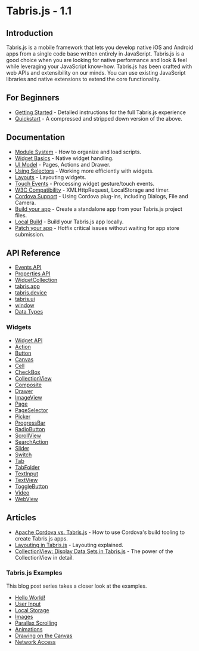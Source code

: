 ---
---
# Tabris.js - 1.1

## Introduction

Tabris.js is a mobile framework that lets you develop native iOS and Android apps from a single code base written entirely in JavaScript. Tabris.js is a good choice when you are looking for native performance and look & feel while leveraging your JavaScript know-how. Tabris.js has been crafted with web APIs and extensibility on our minds. You can use existing JavaScript libraries and native extensions to extend the core functionality.

## For Beginners
- [Getting Started](getting-started.md) - Detailed instructions for the full Tabris.js experience
- [Quickstart](quickstart.md) - A compressed and stripped down version of the above.

## Documentation
- [Module System](modules.md) - How to organize and load scripts.
- [Widget Basics](widget-basics.md) - Native widget handling.
- [UI Model](ui.md) - Pages, Actions and Drawer.
- [Using Selectors](selector.md) - Working more efficiently with widgets.
- [Layouts](layout.md) - Layouting widgets.
- [Touch Events](touch.md) - Processing widget gesture/touch events.
- [W3C Compatibility](w3c-api.md) - XMLHttpRequest, LocalStorage and timer.
- [Cordova Support](cordova.md) - Using Cordova plug-ins, including Dialogs, File and Camera.
- [Build your app](build.md) - Create a standalone app from your Tabris.js project files.
- [Local Build](local-build.md) - Build your Tabris.js app locally.
- [Patch your app](patch.md) - Hotfix critical issues without waiting for app store submission.

## API Reference

- [Events API](api/Events.md)
- [Properties API](api/Properties.md)
- [WidgetCollection](api/WidgetCollection.md)
- [tabris.app](api/app.md)
- [tabris.device](api/device.md)
- [tabris.ui](api/ui.md)
- [window](api/window.md)
- [Data Types](types.md)

### Widgets
- [Widget API](api/Widget.md)
- [Action](api/Action.md)
- [Button](api/Button.md)
- [Canvas](api/Canvas.md)
- [Cell](api/Cell.md)
- [CheckBox](api/CheckBox.md)
- [CollectionView](api/CollectionView.md)
- [Composite](api/Composite.md)
- [Drawer](api/Drawer.md)
- [ImageView](api/ImageView.md)
- [Page](api/Page.md)
- [PageSelector](api/PageSelector.md)
- [Picker](api/Picker.md)
- [ProgressBar](api/ProgressBar.md)
- [RadioButton](api/RadioButton.md)
- [ScrollView](api/ScrollView.md)
- [SearchAction](api/SearchAction.md)
- [Slider](api/Slider.md)
- [Switch](api/Switch.md)
- [Tab](api/Tab.md)
- [TabFolder](api/TabFolder.md)
- [TextInput](api/TextInput.md)
- [TextView](api/TextView.md)
- [ToggleButton](api/ToggleButton.md)
- [Video](api/Video.md)
- [WebView](api/WebView.md)

## Articles
- [Apache Cordova vs. Tabris.js](http://eclipsesource.com/blogs/2015/03/02/apache-cordova-vs-tabris-js/) - How to use Cordova's build tooling to create Tabris.js apps.
- [Layouting in Tabris.js](http://eclipsesource.com/blogs/2015/02/19/layouting-in-tabris-js/) - Layouting explained.
- [CollectionView: Display Data Sets in Tabris.js](http://eclipsesource.com/blogs/2015/02/16/collectionview-display-data-sets-in-tabris-js/) - The power of the CollectionView in detail.

### Tabris.js Examples
This blog post series takes a closer look at the examples.

- [Hello World!](http://eclipsesource.com/blogs/2015/02/20/tabris-js-examples-hello-world/)
- [User Input](http://eclipsesource.com/blogs/2015/02/25/tabris-js-examples-user-input/)
- [Local Storage](http://eclipsesource.com/blogs/2015/03/04/tabris-js-examples-local-storage/)
- [Images](http://eclipsesource.com/blogs/2015/03/10/tabris-js-examples-images/)
- [Parallax Scrolling](http://eclipsesource.com/blogs/2015/03/24/tabris-js-examples-parallax-scrolling/)
- [Animations](http://eclipsesource.com/blogs/2015/04/14/tabris-js-examples-animations/)
- [Drawing on the Canvas](http://eclipsesource.com/blogs/2015/04/15/tabris-js-examples-drawing-on-the-canvas/)
- [Network Access](http://eclipsesource.com/blogs/2015/04/24/tabris-js-examples-network-access/)
